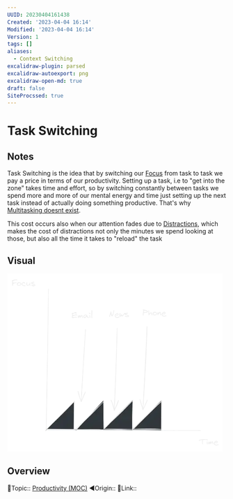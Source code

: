 ```yaml
---
UUID: 20230404161438
Created: '2023-04-04 16:14'
Modified: '2023-04-04 16:14'
Version: 1
tags: []
aliases:
  - Context Switching
excalidraw-plugin: parsed
excalidraw-autoexport: png
excalidraw-open-md: true
draft: false
SiteProcssed: true
---
```


# Task Switching 

## Notes

Task Switching is the idea that by switching our [Focus](/notes/focus.md) from task to task we pay a price in terms of our productivity. Setting up a task, i.e to "get into the zone" takes time and effort, so by switching constantly between tasks we spend more and more of our mental energy and time just setting up the next task instead of actually doing something productive. That's why [Multitasking doesnt exist](/notes/multitasking-doesnt-exist.md).

This cost occurs also when our attention fades due to [Distractions](/notes/procrastination.md), which makes the cost of distractions not only the minutes we spend looking at those, but also all the time it takes to "reload" the task

## Visual 

![Task Switching.webp](/notes/task-switching.webp)

## Overview
🔼Topic:: [Productivity (MOC)](/mocs/productivity-moc.md)
◀Origin:: 
🔗Link:: 
